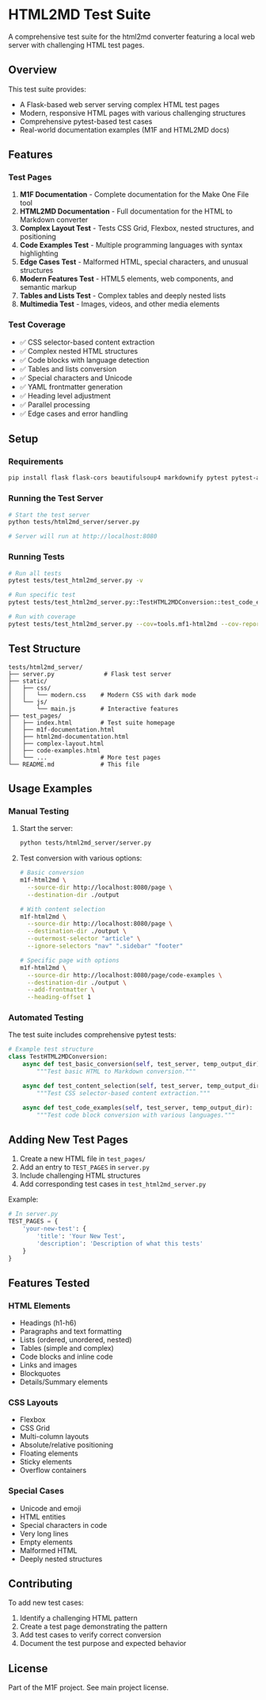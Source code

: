 # HTML2MD Test Suite

A comprehensive test suite for the html2md converter featuring a local web
server with challenging HTML test pages.

## Overview

This test suite provides:

- A Flask-based web server serving complex HTML test pages
- Modern, responsive HTML pages with various challenging structures
- Comprehensive pytest-based test cases
- Real-world documentation examples (M1F and HTML2MD docs)

## Features

### Test Pages

1. **M1F Documentation** - Complete documentation for the Make One File tool
2. **HTML2MD Documentation** - Full documentation for the HTML to Markdown
   converter
3. **Complex Layout Test** - Tests CSS Grid, Flexbox, nested structures, and
   positioning
4. **Code Examples Test** - Multiple programming languages with syntax
   highlighting
5. **Edge Cases Test** - Malformed HTML, special characters, and unusual
   structures
6. **Modern Features Test** - HTML5 elements, web components, and semantic
   markup
7. **Tables and Lists Test** - Complex tables and deeply nested lists
8. **Multimedia Test** - Images, videos, and other media elements

### Test Coverage

- ✅ CSS selector-based content extraction
- ✅ Complex nested HTML structures
- ✅ Code blocks with language detection
- ✅ Tables and lists conversion
- ✅ Special characters and Unicode
- ✅ YAML frontmatter generation
- ✅ Heading level adjustment
- ✅ Parallel processing
- ✅ Edge cases and error handling

## Setup

### Requirements

```bash
pip install flask flask-cors beautifulsoup4 markdownify pytest pytest-asyncio aiohttp
```

### Running the Test Server

```bash
# Start the test server
python tests/html2md_server/server.py

# Server will run at http://localhost:8080
```

### Running Tests

```bash
# Run all tests
pytest tests/test_html2md_server.py -v

# Run specific test
pytest tests/test_html2md_server.py::TestHTML2MDConversion::test_code_examples -v

# Run with coverage
pytest tests/test_html2md_server.py --cov=tools.mf1-html2md --cov-report=html
```

## Test Structure

```
tests/html2md_server/
├── server.py              # Flask test server
├── static/
│   ├── css/
│   │   └── modern.css    # Modern CSS with dark mode
│   └── js/
│       └── main.js       # Interactive features
├── test_pages/
│   ├── index.html        # Test suite homepage
│   ├── m1f-documentation.html
│   ├── html2md-documentation.html
│   ├── complex-layout.html
│   ├── code-examples.html
│   └── ...               # More test pages
└── README.md             # This file
```

## Usage Examples

### Manual Testing

1. Start the server:

   ```bash
   python tests/html2md_server/server.py
   ```

2. Test conversion with various options:

   ```bash
   # Basic conversion
   m1f-html2md \
     --source-dir http://localhost:8080/page \
     --destination-dir ./output

   # With content selection
   m1f-html2md \
     --source-dir http://localhost:8080/page \
     --destination-dir ./output \
     --outermost-selector "article" \
     --ignore-selectors "nav" ".sidebar" "footer"

   # Specific page with options
   m1f-html2md \
     --source-dir http://localhost:8080/page/code-examples \
     --destination-dir ./output \
     --add-frontmatter \
     --heading-offset 1
   ```

### Automated Testing

The test suite includes comprehensive pytest tests:

```python
# Example test structure
class TestHTML2MDConversion:
    async def test_basic_conversion(self, test_server, temp_output_dir):
        """Test basic HTML to Markdown conversion."""

    async def test_content_selection(self, test_server, temp_output_dir):
        """Test CSS selector-based content extraction."""

    async def test_code_examples(self, test_server, temp_output_dir):
        """Test code block conversion with various languages."""
```

## Adding New Test Pages

1. Create a new HTML file in `test_pages/`
2. Add an entry to `TEST_PAGES` in `server.py`
3. Include challenging HTML structures
4. Add corresponding test cases in `test_html2md_server.py`

Example:

```python
# In server.py
TEST_PAGES = {
    'your-new-test': {
        'title': 'Your New Test',
        'description': 'Description of what this tests'
    }
}
```

## Features Tested

### HTML Elements

- Headings (h1-h6)
- Paragraphs and text formatting
- Lists (ordered, unordered, nested)
- Tables (simple and complex)
- Code blocks and inline code
- Links and images
- Blockquotes
- Details/Summary elements

### CSS Layouts

- Flexbox
- CSS Grid
- Multi-column layouts
- Absolute/relative positioning
- Floating elements
- Sticky elements
- Overflow containers

### Special Cases

- Unicode and emoji
- HTML entities
- Special characters in code
- Very long lines
- Empty elements
- Malformed HTML
- Deeply nested structures

## Contributing

To add new test cases:

1. Identify a challenging HTML pattern
2. Create a test page demonstrating the pattern
3. Add test cases to verify correct conversion
4. Document the test purpose and expected behavior

## License

Part of the M1F project. See main project license.
